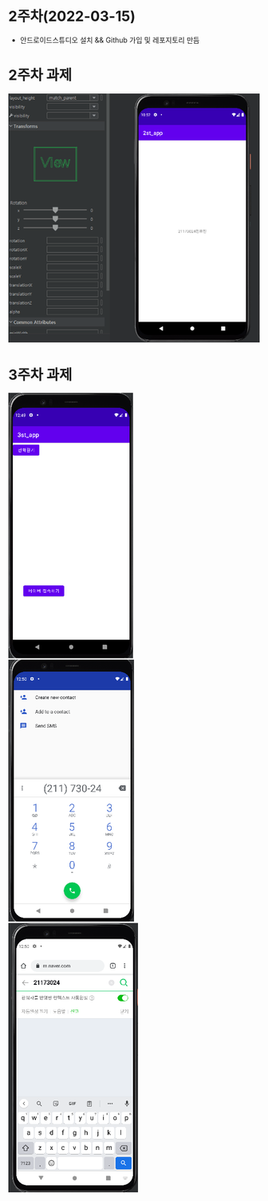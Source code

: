 # 2주차(2022-03-15)
- 안드로이드스튜디오 설치 && Github 가입 및 레포지토리 만듬

# 2주차 과제

<img width="" height="" src="./pic/2st.PNG"></img>

# 3주차 과제

<img width="" height="" src="./pic/1.PNG"></img>
<img width="" height="" src="./pic/2.PNG"></img>
<img width="" height="" src="./pic/3.PNG"></img>
